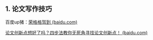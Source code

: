 ## 1. 论文写作技巧

百度up猪：[荣格格驾到 (baidu.com)](https://author.baidu.com/home?from=bjh_article&app_id=1630252680801209)

[论文创新点想好了吗？四步法教你无死角寻找论文创新点！ (baidu.com)](https://baijiahao.baidu.com/s?id=1677740039465103920)

